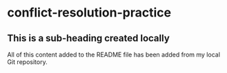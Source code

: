 # conflict-resolution-practice

## This is a sub-heading created locally

All of this content added to the README file has been added from my local Git repository.